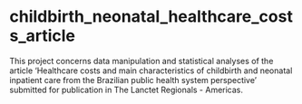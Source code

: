 # childbirth_neonatal_healthcare_costs_article
This project concerns data manipulation and statistical analyses of the article ‘Healthcare costs and main characteristics of childbirth and neonatal inpatient care from the Brazilian public health system perspective’ submitted for publication in The Lanctet Regionals - Americas.
